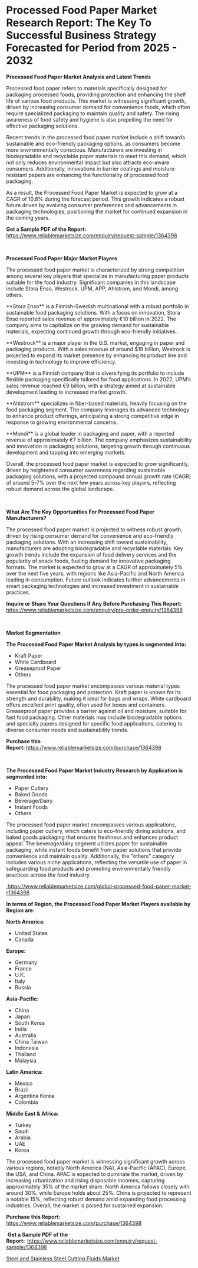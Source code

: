<p><h1>Processed Food Paper Market Research Report: The Key To Successful Business Strategy Forecasted for Period from 2025 - 2032</h1></p><p><strong>Processed Food Paper Market Analysis and Latest Trends</strong></p>
<p><p>Processed food paper refers to materials specifically designed for packaging processed foods, providing protection and enhancing the shelf life of various food products. This market is witnessing significant growth, driven by increasing consumer demand for convenience foods, which often require specialized packaging to maintain quality and safety. The rising awareness of food safety and hygiene is also propelling the need for effective packaging solutions.</p><p>Recent trends in the processed food paper market include a shift towards sustainable and eco-friendly packaging options, as consumers become more environmentally conscious. Manufacturers are investing in biodegradable and recyclable paper materials to meet this demand, which not only reduces environmental impact but also attracts eco-aware consumers. Additionally, innovations in barrier coatings and moisture-resistant papers are enhancing the functionality of processed food packaging.</p><p>As a result, the Processed Food Paper Market is expected to grow at a CAGR of 10.8% during the forecast period. This growth indicates a robust future driven by evolving consumer preferences and advancements in packaging technologies, positioning the market for continued expansion in the coming years.</p></p>
<p><strong>Get a Sample PDF of the Report:&nbsp;</strong> <a href="https://www.reliablemarketsize.com/enquiry/request-sample/1364398?utm_campaign=1885&utm_medium=2&utm_source=Github&utm_content=ia&utm_term=03022025&utm_id=processed-food-paper">https://www.reliablemarketsize.com/enquiry/request-sample/1364398</a></p>
<p>&nbsp;</p>
<p><strong>Processed Food Paper Major Market Players</strong></p>
<p><p>The processed food paper market is characterized by strong competition among several key players that specialize in manufacturing paper products suitable for the food industry. Significant companies in this landscape include Stora Enso, Westrock, UPM, APP, Ahlstrom, and Mondi, among others.</p><p>**Stora Enso** is a Finnish-Swedish multinational with a robust portfolio in sustainable food packaging solutions. With a focus on innovation, Stora Enso reported sales revenue of approximately €10 billion in 2022. The company aims to capitalize on the growing demand for sustainable materials, expecting continued growth through eco-friendly initiatives.</p><p>**Westrock** is a major player in the U.S. market, engaging in paper and packaging products. With a sales revenue of around $19 billion, Westrock is projected to expand its market presence by enhancing its product line and investing in technology to improve efficiency. </p><p>**UPM** is a Finnish company that is diversifying its portfolio to include flexible packaging specifically tailored for food applications. In 2022, UPM’s sales revenue reached €9 billion, with a strategy aimed at sustainable development leading to increased market growth.</p><p>**Ahlstrom** specializes in fiber-based materials, heavily focusing on the food packaging segment. The company leverages its advanced technology to enhance product offerings, anticipating a strong competitive edge in response to growing environmental concerns.</p><p>**Mondi** is a global leader in packaging and paper, with a reported revenue of approximately €7 billion. The company emphasizes sustainability and innovation in packaging solutions, targeting growth through continuous development and tapping into emerging markets.</p><p>Overall, the processed food paper market is expected to grow significantly, driven by heightened consumer awareness regarding sustainable packaging solutions, with a projected compound annual growth rate (CAGR) of around 5-7% over the next few years across key players, reflecting robust demand across the global landscape.</p></p>
<p>&nbsp;</p>
<p><strong>What Are The Key Opportunities For Processed Food Paper Manufacturers?</strong></p>
<p><p>The processed food paper market is projected to witness robust growth, driven by rising consumer demand for convenience and eco-friendly packaging solutions. With an increasing shift toward sustainability, manufacturers are adopting biodegradable and recyclable materials. Key growth trends include the expansion of food delivery services and the popularity of snack foods, fueling demand for innovative packaging formats. The market is expected to grow at a CAGR of approximately 5% over the next five years, with regions like Asia-Pacific and North America leading in consumption. Future outlook indicates further advancements in smart packaging technologies and increased investment in sustainable practices.</p></p>
<p><strong>Inquire or Share Your Questions If Any Before Purchasing This Report:</strong> <a href="https://www.reliablemarketsize.com/enquiry/pre-order-enquiry/1364398?utm_campaign=1885&utm_medium=2&utm_source=Github&utm_content=ia&utm_term=03022025&utm_id=processed-food-paper">https://www.reliablemarketsize.com/enquiry/pre-order-enquiry/1364398</a></p>
<p>&nbsp;</p>
<p><strong>Market Segmentation</strong></p>
<p><strong>The Processed Food Paper Market Analysis by types is segmented into:</strong></p>
<p><ul><li>Kraft Paper</li><li>White Cardboard</li><li>Greaseproof Paper</li><li>Others</li></ul></p>
<p><p>The processed food paper market encompasses various material types essential for food packaging and protection. Kraft paper is known for its strength and durability, making it ideal for bags and wraps. White cardboard offers excellent print quality, often used for boxes and containers. Greaseproof paper provides a barrier against oil and moisture, suitable for fast food packaging. Other materials may include biodegradable options and specialty papers designed for specific food applications, catering to diverse consumer needs and sustainability trends.</p></p>
<p><strong>Purchase this Report:&nbsp;</strong><a href="https://www.reliablemarketsize.com/purchase/1364398?utm_campaign=1885&utm_medium=2&utm_source=Github&utm_content=ia&utm_term=03022025&utm_id=processed-food-paper">https://www.reliablemarketsize.com/purchase/1364398</a></p>
<p>&nbsp;</p>
<p><strong>The Processed Food Paper Market Industry Research by Application is segmented into:</strong></p>
<p><ul><li>Paper Cutlery</li><li>Baked Goods</li><li>Beverage/Dairy</li><li>Instant Foods</li><li>Others</li></ul></p>
<p><p>The processed food paper market encompasses various applications, including paper cutlery, which caters to eco-friendly dining solutions, and baked goods packaging that ensures freshness and enhances product appeal. The beverage/dairy segment utilizes paper for sustainable packaging, while instant foods benefit from paper solutions that provide convenience and maintain quality. Additionally, the "others" category includes various niche applications, reflecting the versatile use of paper in safeguarding food products and promoting environmentally friendly practices across the food industry.</p></p>
<p><a href="https://www.reliablemarketsize.com/global-processed-food-paper-market-r1364398?utm_campaign=1885&utm_medium=2&utm_source=Github&utm_content=ia&utm_term=03022025&utm_id=processed-food-paper">&nbsp;https://www.reliablemarketsize.com/global-processed-food-paper-market-r1364398</a></p>
<p><strong>In terms of Region, the Processed Food Paper Market Players available by Region are:</strong></p>
<p>
    <p> <strong> North America: </strong>
        <ul>
            <li>United States</li>
            <li>Canada</li>
        </ul>
        </p> 
    <p> <strong> Europe: </strong>
        <ul>
            <li>Germany</li>
            <li>France</li>
            <li>U.K.</li>
            <li>Italy</li>
            <li>Russia</li>
        </ul>
        </p> 
    <p> <strong> Asia-Pacific: </strong>
        <ul>
            <li>China</li>
            <li>Japan</li>
            <li>South Korea</li>
            <li>India</li>
            <li>Australia</li>
            <li>China Taiwan</li>
            <li>Indonesia</li>
            <li>Thailand</li>
            <li>Malaysia</li>
        </ul>
        </p> 
    <p> <strong> Latin America: </strong>
        <ul>
            <li>Mexico</li>
            <li>Brazil</li>
            <li>Argentina Korea</li>
            <li>Colombia</li>
        </ul>
        </p> 
    <p> <strong> Middle East & Africa: </strong>
        <ul>
            <li>Turkey</li>
            <li>Saudi</li>
            <li>Arabia</li>
            <li>UAE</li>
            <li>Korea</li>
        </ul>
    </p>
    </p>
<p><p>The processed food paper market is witnessing significant growth across various regions, notably North America (NA), Asia-Pacific (APAC), Europe, the USA, and China. APAC is expected to dominate the market, driven by increasing urbanization and rising disposable incomes, capturing approximately 35% of the market share. North America follows closely with around 30%, while Europe holds about 25%. China is projected to represent a notable 15%, reflecting robust demand amid expanding food processing industries. Overall, the market is poised for sustained expansion.</p></p>
<p><strong>Purchase this Report: </strong><a href="https://www.reliablemarketsize.com/purchase/1364398?utm_campaign=1885&utm_medium=2&utm_source=Github&utm_content=ia&utm_term=03022025&utm_id=processed-food-paper">https://www.reliablemarketsize.com/purchase/1364398</a></p>
<p>&nbsp;<strong>Get a Sample PDF of the Report:&nbsp;&nbsp;</strong><a href="https://www.reliablemarketsize.com/enquiry/request-sample/1364398?utm_campaign=1885&utm_medium=2&utm_source=Github&utm_content=ia&utm_term=03022025&utm_id=processed-food-paper">https://www.reliablemarketsize.com/enquiry/request-sample/1364398</a></p>
<p><strong></strong></p>
<p><p><a href="https://github.com/sofayahoo2023/Market-Research-Report-List-6/blob/main/steel-and-stainless-steel-cutting-fluids-market.md?utm_campaign=1885&utm_medium=2&utm_source=Github&utm_content=ia&utm_term=03022025&utm_id=processed-food-paper">Steel and Stainless Steel Cutting Fluids Market</a></p></p>
